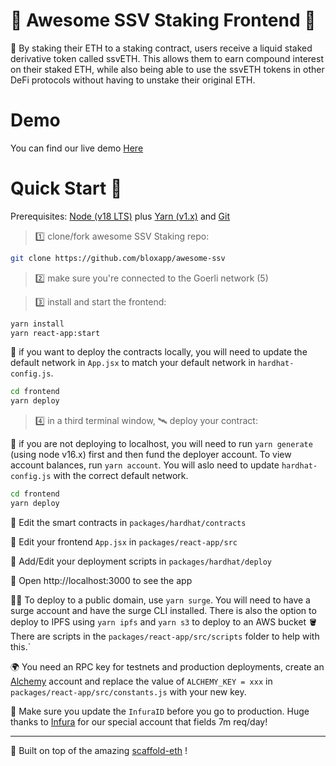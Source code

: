 # 🥩 Awesome SSV Staking Frontend 🥩

🚀 By staking their ETH to a staking contract, users receive a liquid staked derivative token called ssvETH. This allows them to earn compound interest on their staked ETH, while also being able to use the ssvETH tokens in other DeFi protocols without having to unstake their original ETH.

# Demo 

You can find our live demo [Here](https://awesome-ssv-staking.surge.sh)

# Quick Start 🎈

Prerequisites: [Node (v18 LTS)](https://nodejs.org/en/download/) plus [Yarn (v1.x)](https://classic.yarnpkg.com/en/docs/install/) and [Git](https://git-scm.com/downloads)


> 1️⃣ clone/fork  awesome SSV Staking repo:

```bash
git clone https://github.com/bloxapp/awesome-ssv
```
> 2️⃣ make sure you're connected to the Goerli network (5)

> 3️⃣ install and start the frontend:

```bash
yarn install
yarn react-app:start
```

🚨 if you want to deploy the contracts locally, you will need to update the default network in `App.jsx` to match your default network in `hardhat-config.js`.

```bash
cd frontend
yarn deploy
```

> 4️⃣ in a third terminal window, 🛰 deploy your contract:

🚨 if you are not deploying to localhost, you will need to run `yarn generate` (using node v16.x) first and then fund the deployer account. To view account balances, run `yarn account`. You will aslo need to update `hardhat-config.js` with the correct default network.

```bash
cd frontend
yarn deploy
```

🔏 Edit the smart contracts in `packages/hardhat/contracts`

📝 Edit your frontend `App.jsx` in `packages/react-app/src`

💼 Add/Edit your deployment scripts in `packages/hardhat/deploy`

📱 Open http://localhost:3000 to see the app

🚨📡 To deploy to a public domain, use `yarn surge`. You will need to have a surge account and have the surge CLI installed. There is also the option to deploy to IPFS using `yarn ipfs` and `yarn s3` to deploy to an AWS bucket 🪣 There are scripts in the `packages/react-app/src/scripts` folder to help with this.`


🌍 You need an RPC key for testnets and production deployments, create an [Alchemy](https://www.alchemy.com/) account and replace the value of `ALCHEMY_KEY = xxx` in `packages/react-app/src/constants.js` with your new key.

📣 Make sure you update the `InfuraID` before you go to production. Huge thanks to [Infura](https://infura.io/) for our special account that fields 7m req/day!


---

🙏 Built on top of the amazing [scaffold-eth](https://github.com/scaffold-eth/scaffold-eth) !



